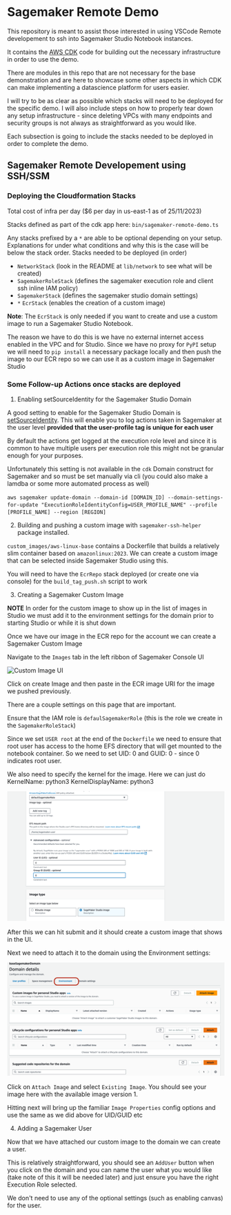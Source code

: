 # Sagemaker Remote Demo

This repository is meant to assist those interested in using VSCode Remote developement to ssh into Sagemaker Studio
Notebook instances.

It contains the [AWS CDK](https://aws.amazon.com/cdk/) code for building out the necessary infrastructure in order to
use the demo.

There are modules in this repo that are not necessary for the base demonstration and are here to showcase some other
aspects in which CDK can make implementing a datascience platform for users easier.

I will try to be as clear as possible which stacks will need to be deployed for the specific demo. I will also include
steps on how to properly tear down any setup infrastructure - since deleting VPCs with many endpoints and security
groups is not always as straightforward as you would like.

Each subsection is going to include the stacks needed to be deployed in order to complete the demo.

## Sagemaker Remote Developement using SSH/SSM

### Deploying the Cloudformation Stacks

Total cost of infra per day ($6 per day in us-east-1 as of 25/11/2023)

Stacks defined as part of the cdk app here: `bin/sagemaker-remote-demo.ts`

Any stacks prefixed by a `*` are able to be optional depending on your setup. Explanations for under what conditions and
why this is the case will be below the stack order. Stacks needed to be deployed (in order)

-   `NetworkStack` (look in the README at `lib/network` to see what will be created)
-   `SagemakerRoleStack` (defines the sagemaker execution role and client ssh inline IAM policy)
-   `SagemakerStack` (defines the sagemaker studio domain settings)
-   `*` `EcrStack` (enables the creation of a custom image)

**Note**: The `EcrStack` is only needed if you want to create and use a custom image to run a Sagemaker Studio Notebook.

The reason we have to do this is we have no external internet access enabled in the VPC and for Studio. Since we have no
proxy for `PyPI` setup we will need to `pip install` a necessary package locally and then push the image to our ECR repo
so we can use it as a custom image in Sagemaker Studio

### Some Follow-up Actions once stacks are deployed

1. Enabling setSourceIdentity for the Sagemaker Studio Domain

A good setting to enable for the Sagemaker Studio Domain is
[setSourceIdentity](https://docs.aws.amazon.com/sagemaker/latest/dg/monitor-user-access.html). This will enable you to
log actions taken in Sagemaker at the user level **provided that the user-profile tag is unique for each user**

By default the actions get logged at the execution role level and since it is common to have multiple users per
execution role this might not be granular enough for your purposes.

Unfortunately this setting is not available in the `cdk` Domain construct for Sagemaker and so must be set manually via
cli (you could also make a lamdba or some more automated process as well)

`aws sagemaker update-domain --domain-id [DOMAIN_ID] --domain-settings-for-update "ExecutionRoleIdentityConfig=USER_PROFILE_NAME" --profile [PROFILE_NAME] --region [REGION]`

2. Building and pushing a custom image with `sagemaker-ssh-helper` package installed.

`custom_images/aws-linux-base` contains a Dockerfile that builds a relatively slim container based on
`amazonlinux:2023`. We can create a custom image that can be selected inside Sagemaker Studio using this.

You will need to have the `EcrRepo` stack deployed (or create one via console) for the `build_tag_push.sh` script to
work

3. Creating a Sagemaker Custom Image

**NOTE** In order for the custom image to show up in the list of images in Studio we must add it to the environment
settings for the domain prior to starting Studio or while it is shut down

Once we have our image in the ECR repo for the account we can create a Sagemaker Custom Image

Navigate to the `Images` tab in the left ribbon of Sagemaker Console UI

![Custom Image UI](assets/custom-image-console-ui.png 'Custom Image UI')

Click on create Image and then paste in the ECR image URI for the image we pushed previously.

There are a couple settings on this page that are important.

Ensure that the IAM role is `defaulSagemakerRole` (this is the role we create in the `SagemakerRoleStack`)

Since we set `USER root` at the end of the `Dockerfile` we need to ensure that root user has access to the home EFS
directory that will get mounted to the notebook container. So we need to set UID: 0 and GUID: 0 - since 0 indicates root
user.

We also need to specify the kernel for the image. Here we can just do KernelName: python3 KernelDisplayName: python3

![Custom Image Config](assets/custom-image-config.png 'Custom Image Config')

After this we can hit submit and it should create a custom image that shows in the UI.

Next we need to attach it to the domain using the Environment settings:

![Domain Settings](assets/domain-settings.png 'Domain Settings')

Click on `Attach Image` and select `Existing Image`. You should see your image here with the available image version 1.

Hitting next will bring up the familiar `Image Properties` config options and use the same as we did above for UID/GUID
etc

4. Adding a Sagemaker User

Now that we have attached our custom image to the domain we can create a user.

This is relatively straightforward, you should see an `AddUser` button when you click on the domain and you can name the
user what you would like (take note of this it will be needed later) and just ensure you have the right Execution Role
selected.

We don't need to use any of the optional settings (such as enabling canvas) for the user.
